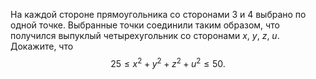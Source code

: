 На каждой стороне прямоугольника со сторонами 3 и 4 выбрано по одной точке. Выбранные точки соединили таким образом, что получился выпуклый четырехугольник со сторонами  $x$, $y$, $z$, $u$. Докажите, что
$$
25\leq  x^2+ y^2+z^2+u^2 \leq  50.
$$